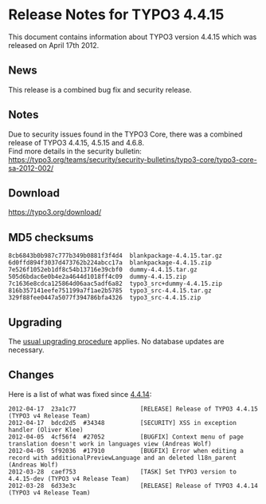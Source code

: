 Release Notes for TYPO3 4.4.15
==============================

This document contains information about TYPO3 version 4.4.15 which was
released on April 17th 2012.

News
----

This release is a combined bug fix and security release.

Notes
-----

Due to security issues found in the TYPO3 Core, there was a combined
release of TYPO3 4.4.15, 4.5.15 and 4.6.8.\
Find more details in the security bulletin:
<https://typo3.org/teams/security/security-bulletins/typo3-core/typo3-core-sa-2012-002/>

Download
--------

<https://typo3.org/download/>

MD5 checksums
-------------

    8cb6843b0b987c777b349b0881f3f4d4  blankpackage-4.4.15.tar.gz
    6d0ffd894f3037d473762b224abcc17a  blankpackage-4.4.15.zip
    7e526f1052eb1df8c54b13716e39cbf0  dummy-4.4.15.tar.gz
    505d6bdac6e0b4e2a4644d1018ff4c09  dummy-4.4.15.zip
    7c1636e8cdca125864d06aac5adf6a82  typo3_src+dummy-4.4.15.zip
    816b357141eefe751199a7f1ae2b5785  typo3_src-4.4.15.tar.gz
    329f88fee0447a5077f394786bfa4326  typo3_src-4.4.15.zip

Upgrading
---------

The [usual upgrading
procedure](https://docs.typo3.org/typo3cms/InstallationGuide/) applies.
No database updates are necessary.

Changes
-------

Here is a list of what was fixed since
[4.4.14](TYPO3_4.4.14 "wikilink"):

    2012-04-17  23a1c77                  [RELEASE] Release of TYPO3 4.4.15 (TYPO3 v4 Release Team)
    2012-04-17  bdcd2d5  #34348          [SECURITY] XSS in exception handler (Oliver Klee)
    2012-04-05  4cf56f4  #27052          [BUGFIX] Context menu of page translation doesn't work in languages view (Andreas Wolf)
    2012-04-05  5f92036  #17910          [BUGFIX] Error when editing a record with additionalPreviewLanguage and an deleted l18n_parent (Andreas Wolf)
    2012-03-28  caef753                  [TASK] Set TYPO3 version to 4.4.15-dev (TYPO3 v4 Release Team)
    2012-03-28  6d33e3c                  [RELEASE] Release of TYPO3 4.4.14 (TYPO3 v4 Release Team)
